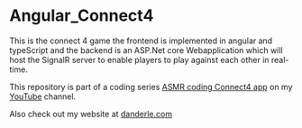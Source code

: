 # Angular_Connect4
This is the connect 4 game the frontend is implemented in angular and typeScript and the backend is an ASP.Net core Webapplication which will host the SignalR server to enable players to play against each other in real-time.

This repository is part of a coding series [ASMR coding Connect4 app](https://www.youtube.com/watch?v=y48yeEg96FU&list=PLFnTtt-Ar8WeSMVObBX-SL639eC6BqArx) on my [YouTube](https://www.youtube.com/TheDanderle) channel.

Also check out my website at [danderle.com](https://danderle.com/)
